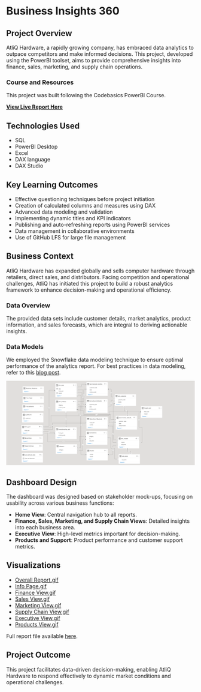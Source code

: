# Business Insights 360

## Project Overview

AtliQ Hardware, a rapidly growing company, has embraced data analytics to outpace competitors and make informed decisions. This project, developed using the PowerBI toolset, aims to provide comprehensive insights into finance, sales, marketing, and supply chain operations.

### Course and Resources
This project was built following the Codebasics PowerBI Course.

[**View Live Report Here**](https://app.powerbi.com/view?r=eyJrIjoiZTA1MTBjMWYtZWVhYS00MDQyLWFhNzgtOTJkN2QwZTAwZjQzIiwidCI6ImM2ZTU0OWIzLTVmNDUtNDAzMi1hYWU5LWQ0MjQ0ZGM1YjJjNCJ9&pageName=ReportSection1f58869c7d320bb1b96c)

## Technologies Used

- SQL
- PowerBI Desktop
- Excel
- DAX language
- DAX Studio

## Key Learning Outcomes

- Effective questioning techniques before project initiation
- Creation of calculated columns and measures using DAX
- Advanced data modeling and validation
- Implementing dynamic titles and KPI indicators
- Publishing and auto-refreshing reports using PowerBI services
- Data management in collaborative environments
- Use of GitHub LFS for large file management

## Business Context

AtliQ Hardware has expanded globally and sells computer hardware through retailers, direct sales, and distributors. Facing competition and operational challenges, AtliQ has initiated this project to build a robust analytics framework to enhance decision-making and operational efficiency.

### Data Overview

The provided data sets include customer details, market analytics, product information, and sales forecasts, which are integral to deriving actionable insights.

### Data Models

We employed the Snowflake data modeling technique to ensure optimal performance of the analytics report. For best practices in data modeling, refer to this [blog post](https://addendanalytics.com/blog/data-modelling-best-practices/).

![Data Model](https://github.com/Naveen-S6/Business_Insights_360/blob/main/Resources/Data_model.png)

## Dashboard Design

The dashboard was designed based on stakeholder mock-ups, focusing on usability across various business functions:

- **Home View**: Central navigation hub to all reports.
- **Finance, Sales, Marketing, and Supply Chain Views**: Detailed insights into each business area.
- **Executive View**: High-level metrics important for decision-making.
- **Products and Support**: Product performance and customer support metrics.

## Visualizations

- [Overall Report.gif](https://github.com/Naveen-S6/Business_Insights_360/blob/main/Resources/Overall.gif)
- [Info Page.gif](https://github.com/Naveen-S6/Business_Insights_360/blob/main/Resources/Info.gif)
- [Finance View.gif](https://github.com/AlhassanCode/Business-Insights-360-Power-BI-Project/blob/main/resources/Finance%20View.mp4)
- [Sales View.gif](https://github.com/Naveen-S6/Business_Insights_360/blob/main/Resources/Sales.gif)
- [Marketing View.gif](https://github.com/Naveen-S6/Business_Insights_360/blob/main/Resources/Marketing.gif)
- [Supply Chain View.gif](https://github.com/Naveen-S6/Business_Insights_360/blob/main/Resources/supply%20chain.gif)
- [Executive View.gif](https://github.com/AlhassanCode/Business-Insights-360-Power-BI-Project/blob/main/Business%20Inside%20360%20resources/Executive%20View.png)
- [Products View.gif](https://github.com/Naveen-S6/Business_Insights_360/blob/main/Resources/Products%20View.gif)

Full report file available [here](https://github.com/Naveen-S6/Business_Insights_360/blob/main/Report/360.pbix).

## Project Outcome

This project facilitates data-driven decision-making, enabling AtliQ Hardware to respond effectively to dynamic market conditions and operational challenges.

